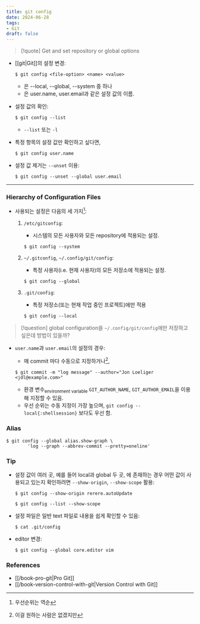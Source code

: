 ```yaml
---
title: git config
date: 2024-06-28
tags:
- Git
draft: false
---
```



> [!quote] Get and set repository or global options

- [[git|Git]]의 설정 변경:
    ```shellsession
    $ git config <file-option> <name> <value>
    ```
    - <file-option>은 --local, --global, --system 중 하나
    - <name>은 user.name, user.email과 같은 설정 값의 이름.

- 설정 값의 확인:
    ```shellsession
    $ git config --list
    ```
    - `--list` 또는 `-l`
- 특정 항목의 설정 값만 확인하고 싶다면,
    ```shellsession
    $ git config user.name
    ```

- 설정 값 제거는 `--unset` 이용:
    ```
    $ git config --unset --global user.email
    ```


---
### Hierarchy of Configuration Files
- 사용되는 설정은 다음의 세 가지[^1]:
    1. `/etc/gitconfig`: 
        - 시스템의 모든 사용자와 모든 repository에 적용되는 설정.
        ```shellsession
        $ git config --system     
        ```

    2. `~/.gitconfig`,  `~/.config/git/config`:
        - 특정 사용자(i.e. 현재 사용자)의 모든 저장소에 적용되는 설정.
        ```shellsession
        $ git config --global
        ```

    3. `.git/config`:
        - 특정 저장소(또는 현재 작업 중인 프로젝트)에만 적용
        ```shellsession
        $ git config --local
        ```

> [!question] global configuration을 `~/.config/git/config`에만 저장하고 싶은데 방법이 있을까?

[^1]: 우선순위는 역순

- `user.name`과 `user.email`의 설정의 경우:
    - 매 commit 마다 수동으로 지정하거나[^2],
    ```shellsession
    $ git commit -m "log message" --author="Jon Loeliger <jdl@example.com>"
    ```

    - 환경 변수<sub>environment variable</sub> `GIT_AUTHOR_NAME`, `GIT_AUTHOR_EMAIL`을 이용해 지정할 수 있음.
    - 우선 순위는 수동 지정이 가장 높으며, `git config --local{:shellsession}` 보다도 우선 함.

[^2]: 이걸 원하는 사람은 없겠지만


### Alias

```shellseccion
$ git config --global alias.show-graph \
        'log --graph --abbrev-commit --pretty=oneline'
```


### Tip
- 설정 값이  여러 곳, 예를 들어 local과 global 두 곳, 에 존재하는 경우 어떤 값이 사용되고 있는지 확인하려면 `--show-origin`, `--show-scope` 활용:
    ```shellsession
    $ git config --show-origin rerere.autoUpdate
    ```
    
    ```shellsession
    $ git config --list --show-scope
    ```

- 설정 파일은 일반 text 파일로 내용을 쉽게 확인할 수 있음:
    ```shellsession
    $ cat .git/config
    ```

- editor  변경:
	```
	$ git config --global core.editor vim
	```


### References
- [[/book-pro-git|Pro Git]]
- [[/book-version-control-with-git|Version Control with Git]]


